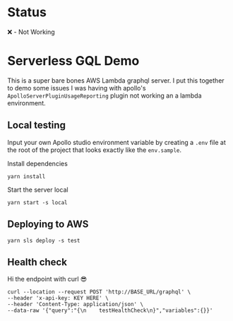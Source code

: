 # Status
❌ - Not Working

# Serverless GQL Demo
This is a super bare bones AWS Lambda graphql server. I put this together to demo some issues I was having with apollo's `ApolloServerPluginUsageReporting` plugin not working an a lambda environment.

## Local testing

Input your own Apollo studio environment variable by creating a `.env` file at the root of the project that looks exactly like the `env.sample`.

Install dependencies

```
yarn install
```

Start the server local

```
yarn start -s local
```

## Deploying to AWS

```
yarn sls deploy -s test
```

## Health check 

Hi the endpoint with curl 😎

```
curl --location --request POST 'http://BASE_URL/graphql' \
--header 'x-api-key: KEY HERE' \
--header 'Content-Type: application/json' \
--data-raw '{"query":"{\n    testHealthCheck\n}","variables":{}}'
```
